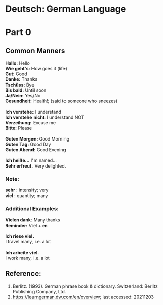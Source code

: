 # Deutsch: German Language
# Part 0
## Common Manners
<b>Hallo:</b> Hello<br/>
<b>Wie geht's:</b> How goes it (life)<br/>
<b>Gut:</b> Good<br/>
<b>Danke:</b> Thanks<br/>
<b>Tschüss:</b> Bye<br/>
<b>Bis bald:</b> Until soon<br/>
<b>Ja/Nein:</b> Yes/No<br/>
<b>Gesundheit:</b> Health!; (said to someone who sneezes)<br/>
<br/>
<b>Ich verstehe:</b> I understand<br/>
<b>Ich verstehe nicht:</b> I understand NOT<br/>
<b>Verzeihung:</b> Excuse me<br/>
<b>Bitte:</b> Please<br/>
<br/>
<b>Guten Morgen:</b> Good Morning<br/>
<b>Guten Tag:</b> Good Day<br/>
<b>Guten Abend:</b> Good Evening<br/>
<br/>
<b>Ich heiße...</b> I'm named...<br/>
<b>Sehr erfreut.</b> Very delighted.<br/>

### Note:
<b>sehr</b> : intensity; very<br/>
<b>viel</b> : quantity; many<br/>

### Additional Examples:
<b>Vielen dank</b>: Many thanks<br/>
<b>Reminder:</b> Viel + <b>en</b><br/>
<br/>
<b>Ich riese viel.</b><br/>
I travel many, i.e. a lot<br/>
<br/>
<b>Ich arbeite viel.</b><br/>
I work many, i.e. a lot<br/>
  
## Reference:
1) Berlitz. (1993). German phrase book & dictionary. Switzerland: Berlitz Publishing Company, Ltd.<br/>
2) https://learngerman.dw.com/en/overview; last accessed: 20211203
